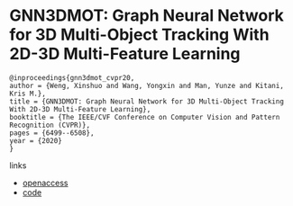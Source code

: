 # GNN3DMOT: Graph Neural Network for 3D Multi-Object Tracking With 2D-3D Multi-Feature Learning

```
@inproceedings{gnn3dmot_cvpr20,
author = {Weng, Xinshuo and Wang, Yongxin and Man, Yunze and Kitani, Kris M.},
title = {GNN3DMOT: Graph Neural Network for 3D Multi-Object Tracking With 2D-3D Multi-Feature Learning},
booktitle = {The IEEE/CVF Conference on Computer Vision and Pattern Recognition (CVPR)},
pages = {6499--6508},
year = {2020}
}
```

links
- [openaccess](http://openaccess.thecvf.com/content_CVPR_2020/html/Weng_GNN3DMOT_Graph_Neural_Network_for_3D_Multi-Object_Tracking_With_2D-3D_CVPR_2020_paper.html)
- [code](https://github.com/xinshuoweng/GNN3DMOT)

